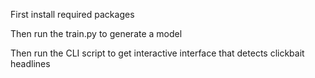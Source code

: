 First install required packages

Then run the train.py to generate a model

Then run the CLI script to get interactive interface that detects clickbait headlines
